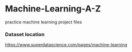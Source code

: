 # Machine-Learning-A-Z
practice machine learning project files

### Dataset location
https://www.superdatascience.com/pages/machine-learning
